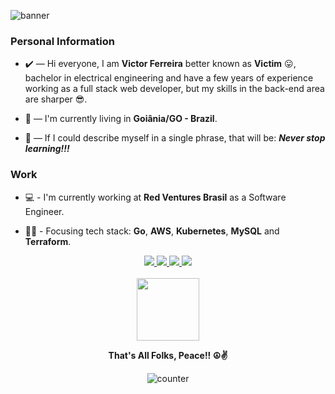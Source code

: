 ![banner](https://user-images.githubusercontent.com/78317087/141852124-4ad66c51-5ae7-41ab-b0f4-ee5c68200560.png)

### Personal Information
* ✔️ — Hi everyone, I am **Victor Ferreira** better known as **Victim** 😛, bachelor in electrical engineering and have a few years of experience working as a full stack web developer, but my skills in the back-end area are sharper 😎.

* 🌇 — I'm currently living in **Goiânia/GO - Brazil**.

* 🧠 — If I could describe myself in a single phrase, that will be: ***Never stop learning!!!***

### Work
* 💻 - I'm currently working at **Red Ventures Brasil** as a Software Engineer.

* 👨‍💻 - Focusing tech stack: **Go**, **AWS**, **Kubernetes**, **MySQL** and **Terraform**.

<div align=center>
  <a href=https://www.linkedin.com/in/victor-ferreira-ara%C3%BAjo-327049156>
    <img src=https://img.shields.io/badge/linkedin-%230077B5.svg?style=for-the-badge&logo=linkedin&logoColor=white />
  </a>
  
  <a href=https://www.instagram.com/victdevv>
    <img src=https://img.shields.io/badge/instagram-%23E4405F.svg?style=for-the-badge&logo=Instagram&logoColor=white />
  </a>
  
  <a href=mailto:victor.devv@gmail.com>
    <img src=https://img.shields.io/badge/Gmail-D14836?style=for-the-badge&logo=gmail&logoColor=white />
  </a>
  
  <a href=https://open.spotify.com/user/n3c1r7drf29zafon674wuvdfz>
    <img src=https://img.shields.io/badge/Spotify-1ED760?style=for-the-badge&logo=spotify&logoColor=white />
  </a>
  
  <br/>
  <br/>
  
  <img src="https://giffiles.alphacoders.com/104/104437.gif" width=100 height=100>
  
  <br/>
  
  <span><b>That's All Folks, Peace!! ☮️✌️</b></span>
  
  ![counter](https://komarev.com/ghpvc/?username=vict-devv&color=blueviolet)
  
</div>
